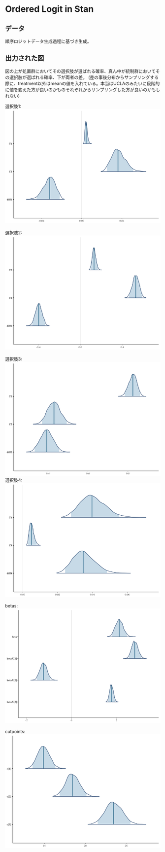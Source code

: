 # Ordered Logit in Stan

## データ
順序ロジットデータ生成過程に基づき生成。

## 出力された図
図の上が処置群においてその選択肢が選ばれる確率、真ん中が統制群においてその選択肢が選ばれる確率、下が両者の差。
(差の事後分布からサンプリングする際に、treatment以外はmeanの値を入れている。本当はUCLAのみたいに段階的に値を変えた方が良いのかものそれぞれからサンプリングした方が良いのかもしれない)

選択肢1:<br>
<img src="Y1_new.png" width="550">
<br><br>
選択肢2:<br>
<img src="Y2_new.png" width="550">
<br><br>
選択肢3:<br>
<img src="Y3_new.png" width="550">
選択肢4:<br>
<img src="Y4_new.png" width="550">
<br><br>
betas:<br>
<img src="betas.png" width="550">
<br><br>
cutpoints:<br>
<img src="cutpoints.png" width="550">
<br><br>
